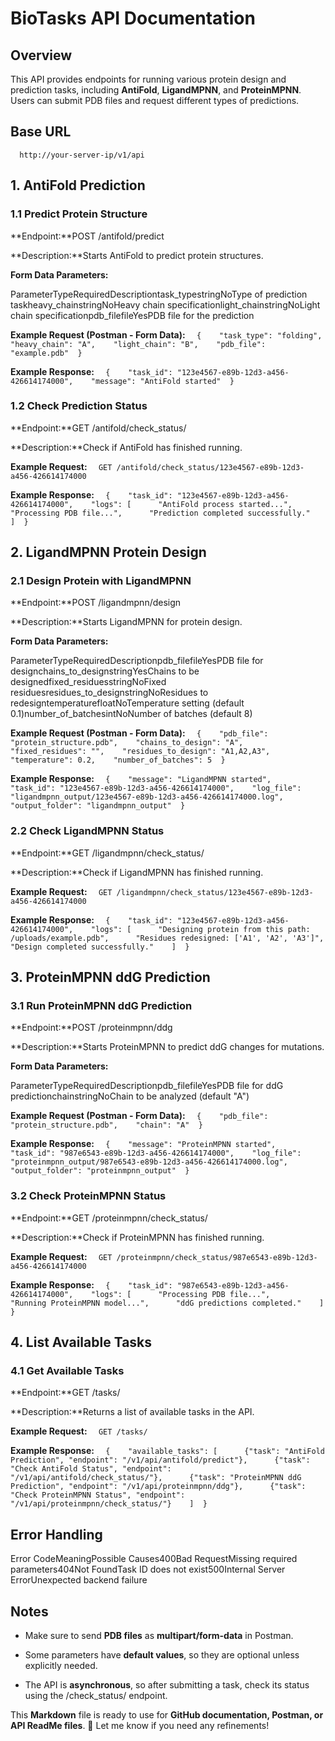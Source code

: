 BioTasks API Documentation
==========================

Overview
--------

This API provides endpoints for running various protein design and prediction tasks, including **AntiFold**, **LigandMPNN**, and **ProteinMPNN**. 
Users can submit PDB files and request different types of predictions.

Base URL
--------
`   http://your-server-ip/v1/api   `

1\. **AntiFold Prediction**
---------------------------

### **1.1 Predict Protein Structure**

**Endpoint:**POST /antifold/predict

**Description:**Starts AntiFold to predict protein structures.

**Form Data Parameters:**

ParameterTypeRequiredDescriptiontask\_typestringNoType of prediction taskheavy\_chainstringNoHeavy chain specificationlight\_chainstringNoLight chain specificationpdb\_filefileYesPDB file for the prediction

**Example Request (Postman - Form Data):**
`   {    "task_type": "folding",    "heavy_chain": "A",    "light_chain": "B",    "pdb_file": "example.pdb"  }   `

**Example Response:**
`   {    "task_id": "123e4567-e89b-12d3-a456-426614174000",    "message": "AntiFold started"  }   `

### **1.2 Check Prediction Status**

**Endpoint:**GET /antifold/check\_status/

**Description:**Check if AntiFold has finished running.

**Example Request:**
`   GET /antifold/check_status/123e4567-e89b-12d3-a456-426614174000   `

**Example Response:**
`   {    "task_id": "123e4567-e89b-12d3-a456-426614174000",    "logs": [      "AntiFold process started...",      "Processing PDB file...",      "Prediction completed successfully."    ]  }   `

2\. **LigandMPNN Protein Design**
---------------------------------

### **2.1 Design Protein with LigandMPNN**

**Endpoint:**POST /ligandmpnn/design

**Description:**Starts LigandMPNN for protein design.

**Form Data Parameters:**

ParameterTypeRequiredDescriptionpdb\_filefileYesPDB file for designchains\_to\_designstringYesChains to be designedfixed\_residuesstringNoFixed residuesresidues\_to\_designstringNoResidues to redesigntemperaturefloatNoTemperature setting (default 0.1)number\_of\_batchesintNoNumber of batches (default 8)

**Example Request (Postman - Form Data):**
`   {    "pdb_file": "protein_structure.pdb",    "chains_to_design": "A",    "fixed_residues": "",    "residues_to_design": "A1,A2,A3",    "temperature": 0.2,    "number_of_batches": 5  }   `

**Example Response:**
`   {    "message": "LigandMPNN started",    "task_id": "123e4567-e89b-12d3-a456-426614174000",    "log_file": "ligandmpnn_output/123e4567-e89b-12d3-a456-426614174000.log",    "output_folder": "ligandmpnn_output"  }   `

### **2.2 Check LigandMPNN Status**

**Endpoint:**GET /ligandmpnn/check\_status/

**Description:**Check if LigandMPNN has finished running.

**Example Request:**
`   GET /ligandmpnn/check_status/123e4567-e89b-12d3-a456-426614174000   `

**Example Response:**
`   {    "task_id": "123e4567-e89b-12d3-a456-426614174000",    "logs": [      "Designing protein from this path: /uploads/example.pdb",      "Residues redesigned: ['A1', 'A2', 'A3']",      "Design completed successfully."    ]  }   `

3\. **ProteinMPNN ddG Prediction**
----------------------------------

### **3.1 Run ProteinMPNN ddG Prediction**

**Endpoint:**POST /proteinmpnn/ddg

**Description:**Starts ProteinMPNN to predict ddG changes for mutations.

**Form Data Parameters:**

ParameterTypeRequiredDescriptionpdb\_filefileYesPDB file for ddG predictionchainstringNoChain to be analyzed (default "A")

**Example Request (Postman - Form Data):**
`   {    "pdb_file": "protein_structure.pdb",    "chain": "A"  }   `

**Example Response:**
`   {    "message": "ProteinMPNN started",    "task_id": "987e6543-e89b-12d3-a456-426614174000",    "log_file": "proteinmpnn_output/987e6543-e89b-12d3-a456-426614174000.log",    "output_folder": "proteinmpnn_output"  }   `

### **3.2 Check ProteinMPNN Status**

**Endpoint:**GET /proteinmpnn/check\_status/

**Description:**Check if ProteinMPNN has finished running.

**Example Request:**
`   GET /proteinmpnn/check_status/987e6543-e89b-12d3-a456-426614174000   `

**Example Response:**
`   {    "task_id": "987e6543-e89b-12d3-a456-426614174000",    "logs": [      "Processing PDB file...",      "Running ProteinMPNN model...",      "ddG predictions completed."    ]  }   `

4\. **List Available Tasks**
----------------------------

### **4.1 Get Available Tasks**

**Endpoint:**GET /tasks/

**Description:**Returns a list of available tasks in the API.

**Example Request:**
`   GET /tasks/   `

**Example Response:**
`   {    "available_tasks": [      {"task": "AntiFold Prediction", "endpoint": "/v1/api/antifold/predict"},      {"task": "Check AntiFold Status", "endpoint": "/v1/api/antifold/check_status/"},      {"task": "ProteinMPNN ddG Prediction", "endpoint": "/v1/api/proteinmpnn/ddg"},      {"task": "Check ProteinMPNN Status", "endpoint": "/v1/api/proteinmpnn/check_status/"}    ]  }   `

Error Handling
--------------

Error CodeMeaningPossible Causes400Bad RequestMissing required parameters404Not FoundTask ID does not exist500Internal Server ErrorUnexpected backend failure

Notes
-----

*   Make sure to send **PDB files** as **multipart/form-data** in Postman.
    
*   Some parameters have **default values**, so they are optional unless explicitly needed.
    
*   The API is **asynchronous**, so after submitting a task, check its status using the /check\_status/ endpoint.
    

This **Markdown** file is ready to use for **GitHub documentation, Postman, or API ReadMe files**. 🚀 Let me know if you need any refinements!